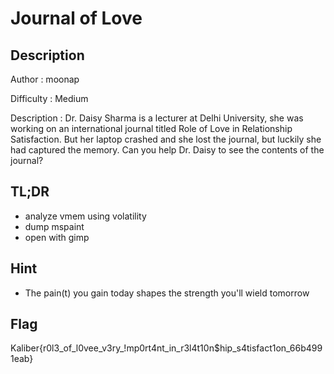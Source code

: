 # Journal of Love
## Description

Author : moonap

Difficulty : Medium

Description : 
Dr. Daisy Sharma is a lecturer at Delhi University, she was working on an international journal titled Role of Love in Relationship Satisfaction. But her laptop crashed and she lost the journal, but luckily she had captured the memory. Can you help Dr. Daisy to see the contents of the journal?

## TL;DR

- analyze vmem using volatility
- dump mspaint
- open with gimp

## Hint 

- The pain(t) you gain today shapes the strength you'll wield tomorrow

## Flag

Kaliber{r0l3_of_l0vee_v3ry_!mp0rt4nt_in_r3l4t10n$hip_s4tisfact1on_66b4991eab}